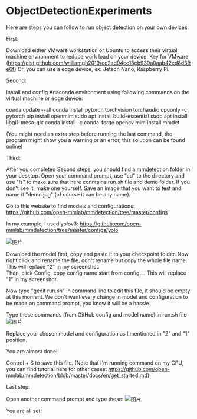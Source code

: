 # ObjectDetectionExperiments
Here are steps you can follow to run object detection on your own devices.

First:

Download either VMware workstation or Ubuntu to access their virtual machine environment to reduce work load on your device. Key for VMware (https://gist.github.com/williamgh2019/cc2ad94cc18cb930a0aab42ed8d39e6f) 
Or, you can use a edge device, ex: Jetson Nano, Raspberry Pi.

Second:

Install and config Anaconda environment using following commands on the virtual machine or edge device:

conda update --all
conda install pytorch torchvision torchaudio cpuonly -c pytorch
pip install openmim
sudo apt install build-essential
sudo apt install libgl1-mesa-glx
conda install -c conda-forge opencv
mim install mmdet

(You might need an extra step before running the last command, the program might show you a warning or an error, this solution can be found online)

Third:


After you completed Second steps, you should find a mmdetection folder in your desktop. Open your command prompt, use "cd" to the directory and use "ls" to make sure that here conntains run.sh file and demo folder. If you don't see it, make one yourself.
Save an image that you want to test and name it "demo.jpg" (of course it can be any name).

Go to this website to find models and configurations: https://github.com/open-mmlab/mmdetection/tree/master/configs

In my example, I used yolov3: https://github.com/open-mmlab/mmdetection/tree/master/configs/yolo

![图片](https://user-images.githubusercontent.com/71995520/180578488-e0f89c2f-3251-4e1b-bb47-d801046d10e6.png)

Download the model first, copy and paste it to your checkpoint folder. Now right click and rename the file, don't rename but copy the whole file name. This will replace "2" in my screenshot.  
Then, click Config, copy config name start from config.... This will replace "1" in my screenshot.

Now type "gedit run.sh" in command line to edit this file, it should be empty at this moment. We don't want every change in model and configuration to be made on command prompt, you know it will be a hassle.

Type these commands (from GitHub config and model name) in run.sh file
![图片](https://user-images.githubusercontent.com/71995520/180578872-12ecceba-e755-4209-9ad6-cf1f9ff801da.png)

Replace your chosen model and configuration as I mentioned in "2" and "1" position.

You are almost done! 

Control + S to save this file. (Note that I'm running command on my CPU, you can find tutorial here for other cases: https://github.com/open-mmlab/mmdetection/blob/master/docs/en/get_started.md)

Last step:

Open another command prompt and type these:
![图片](https://user-images.githubusercontent.com/71995520/180579161-5c31db1c-8c1d-4920-a65d-fd895d792a3e.png)


You are all set!
